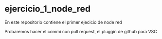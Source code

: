 # ejercicio_1_node_red
En este repositorio contiene el primer ejecicio de node red

Probaremos hacer el commi con pull request, el pluggin de github para VSC